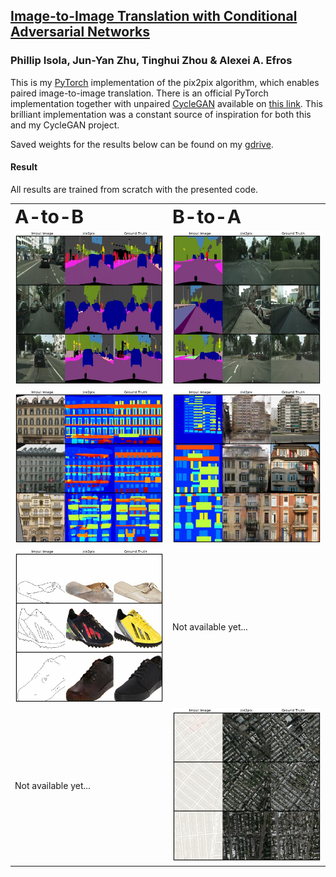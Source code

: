 ## [Image-to-Image Translation with Conditional Adversarial Networks](https://arxiv.org/abs/1611.07004)

### Phillip Isola, Jun-Yan Zhu, Tinghui Zhou & Alexei A. Efros

This is my [PyTorch](https://pytorch.org/) implementation of the pix2pix algorithm, which enables paired image-to-image translation. There is an official PyTorch implementation together with unpaired [CycleGAN](https://arxiv.org/abs/1703.10593) available on [this link](https://github.com/junyanz/pytorch-CycleGAN-and-pix2pix). This brilliant implementation was a constant source of inspiration for both this and my CycleGAN project.

Saved weights for the results below can be found on my [gdrive](https://drive.google.com/drive/folders/1qSebyz5fwMFonhR8-fkDtup8-IwHsOa0?usp=sharing).

#### Result
All results are trained from scratch with the presented code.

<table border="0">
 <tr>
    <td><b style="font-size:30px">A-to-B</b></td>
    <td><b style="font-size:30px">B-to-A</b></td>
 </tr>
 <tr>
    <td><img src="images/result-cityscapes_AtoB.png" width="400"></td>
    <td><img src="images/result-cityscapes_BtoA.png" width="400"></td>
 </tr>
  <tr>
    <td><img src="images/result-facades_AtoB.png" width="400"></td>
    <td><img src="images/result-facades_BtoA.png" width="400"></td>
 </tr>
  <tr>
    <td><img src="images/result-edges2shoes_AtoB.png" width="400"></td>
    <td>Not available yet...</td>
 </tr>
 <tr>
    <td>Not available yet...</td>
    <td><img src="images/result-maps_BtoA.png" width="400"></td>
 </tr>
</table>